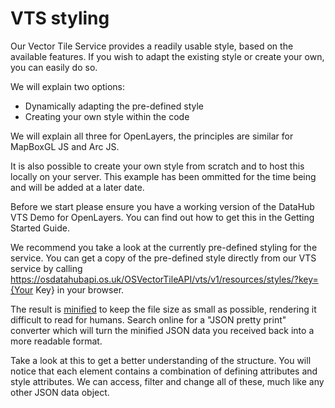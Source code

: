# VTS styling

Our Vector Tile Service provides a readily usable style, based on the available features. If you wish to adapt the existing style or create your own, you can easily do so.

We will explain two options:
* Dynamically adapting the pre-defined style
* Creating your own style within the code

We will explain all three for OpenLayers, the principles are similar for MapBoxGL JS and Arc JS.

It is also possible to create your own style from scratch and to host this locally on your server. This example has been ommitted for the time being and will be added at a later date.

Before we start please ensure you have a working version of the DataHub VTS Demo for OpenLayers. You can find out how to get this in the Getting Started Guide.

We recommend you take a look at the currently pre-defined styling for the service. You can get a copy of the pre-defined style directly from our VTS service by calling https://osdatahubapi.os.uk/OSVectorTileAPI/vts/v1/resources/styles/?key={Your Key} in your browser.

The result is [minified](https://en.wikipedia.org/wiki/Minification_(programming)) to keep the file size as small as possible, rendering it difficult to read for humans. Search online for a "JSON pretty print" converter which will turn the minified JSON data you received back into a more readable format.
   
Take a look at this to get a better understanding of the structure. You will notice that each element contains a combination of defining attributes and style attributes. We can access, filter and change all of these, much like any other JSON data object.